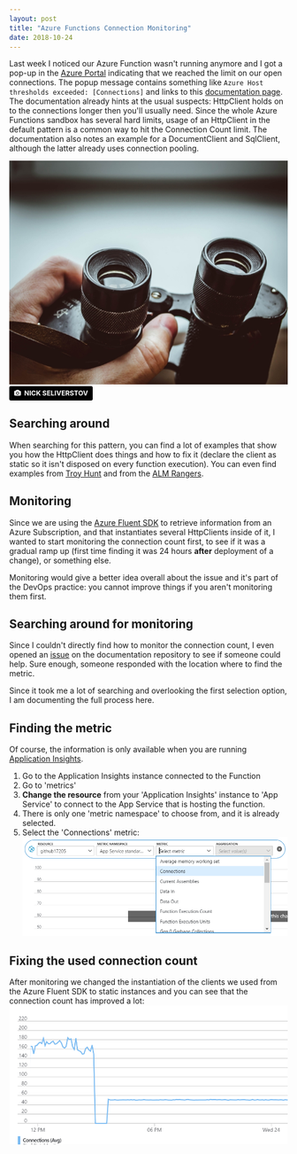 ```yaml
---
layout: post
title: "Azure Functions Connection Monitoring"
date: 2018-10-24
---
```


Last week I noticed our Azure Function wasn't running anymore and I got a pop-up in the [Azure Portal](https://portal.azure.com) indicating that we reached the limit on our open connections. The popup message contains something like `Azure Host thresholds exceeded: [Connections]` and links to this [documentation page](https://docs.microsoft.com/en-us/azure/azure-functions/manage-connections?WT.mc_id=DOP-MVP-5003719). The documentation already hints at the usual suspects: HttpClient holds on to the connections longer then you'll usually need. Since the whole Azure Functions sandbox has several hard limits, usage of an HttpClient in the default pattern is a common way to hit the Connection Count limit. The documentation also notes an example for a DocumentClient and SqlClient, although the latter already uses connection pooling.

![Header image](/images/2018/20181024/2018_10_24_nick-seliverstov-516549-unsplash.jpg)  
<a style="background-color:black;color:white;text-decoration:none;padding:4px 6px;font-family:-apple-system, BlinkMacSystemFont, &quot;San Francisco&quot;, &quot;Helvetica Neue&quot;, Helvetica, Ubuntu, Roboto, Noto, &quot;Segoe UI&quot;, Arial, sans-serif;font-size:12px;font-weight:bold;line-height:1.2;display:inline-block;border-radius:3px" href="https://unsplash.com/@slvrstvk?utm_medium=referral&amp;utm_campaign=photographer-credit&amp;utm_content=creditBadge" target="_blank" rel="noopener noreferrer" title="Download free do whatever you want high-resolution photos from NICK SELIVERSTOV"><span style="display:inline-block;padding:2px 3px"><svg xmlns="http://www.w3.org/2000/svg" style="height:12px;width:auto;position:relative;vertical-align:middle;top:-1px;fill:white" viewBox="0 0 32 32"><title>unsplash-logo</title><path d="M20.8 18.1c0 2.7-2.2 4.8-4.8 4.8s-4.8-2.1-4.8-4.8c0-2.7 2.2-4.8 4.8-4.8 2.7.1 4.8 2.2 4.8 4.8zm11.2-7.4v14.9c0 2.3-1.9 4.3-4.3 4.3h-23.4c-2.4 0-4.3-1.9-4.3-4.3v-15c0-2.3 1.9-4.3 4.3-4.3h3.7l.8-2.3c.4-1.1 1.7-2 2.9-2h8.6c1.2 0 2.5.9 2.9 2l.8 2.4h3.7c2.4 0 4.3 1.9 4.3 4.3zm-8.6 7.5c0-4.1-3.3-7.5-7.5-7.5-4.1 0-7.5 3.4-7.5 7.5s3.3 7.5 7.5 7.5c4.2-.1 7.5-3.4 7.5-7.5z"></path></svg></span><span style="display:inline-block;padding:2px 3px">NICK SELIVERSTOV</span></a>

## Searching around
When searching for this pattern, you can find a lot of examples that show you how the HttpClient does things and how to fix it (declare the client as static so it isn't disposed on every function execution). You can even find examples from [Troy Hunt](https://www.troyhunt.com/breaking-azure-functions-with-too-many-connections/) and from the [ALM Rangers](https://blogs.msdn.microsoft.com/visualstudioalmrangers/2018/04/03/how-we-checked-and-fixed-the-503-error-and-performance-issue-in-our-azure-function/).

## Monitoring
Since we are using the [Azure Fluent SDK](https://github.com/Azure/azure-libraries-for-net) to retrieve information from an Azure Subscription, and that instantiates several HttpClients inside of it, I wanted to start monitoring the connection count first, to see if it was a gradual ramp up (first time finding it was 24 hours **after** deployment of a change), or something else.

Monitoring would give a better idea overall about the issue and it's part of the DevOps practice: you cannot improve things if you aren't monitoring them first.

## Searching around for monitoring
Since I couldn't directly find how to monitor the connection count, I even opened an [issue](https://github.com/MicrosoftDocs/azure-docs/issues/17205#issuecomment-432484636) on the documentation repository to see if someone could help. Sure enough, someone responded with the location where to find the metric.

Since it took me a lot of searching and overlooking the first selection option, I am documenting the full process here.

## Finding the metric
Of course, the information is only available when you are running [Application Insights](https://docs.microsoft.com/en-us/azure/application-insights/app-insights-overview?WT.mc_id=AZ-MVP-5003719).

1. Go to the Application Insights instance connected to the Function
1. Go to 'metrics'
1. **Change the resource** from your 'Application Insights' instance to 'App Service' to connect to the App Service that is hosting the function.
1. There is only one 'metric namespace' to choose from, and it is already selected.
1. Select the 'Connections' metric:
![Azure Metrics](/images/2018/20181024/2018_10_24_01_Metrics.png)

## Fixing the used connection count
After monitoring we changed the instantiation of the clients we used from the Azure Fluent SDK to static instances and you can see that the connection count has improved a lot:
![Improvement](/images/2018/20181024/2018_10_24_02_Metrics.png)
